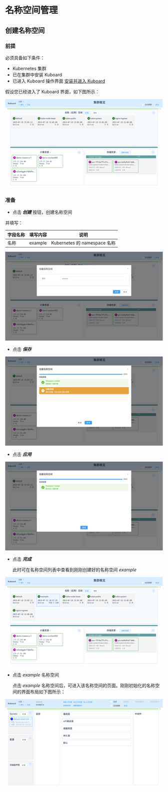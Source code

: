 # 名称空间管理

## 创建名称空间

### 前提

必须具备如下条件：

* Kubernetes 集群
* 已在集群中安装 Kuboard
* 已进入 Kuboard 操作界面 [安装并进入 Kuboard](/install/install-dashboard.html)



假设您已经进入了 Kuboard 界面，如下图所示：

![image-20190723105606081](./namespace-create.assets/image-20190723105606081.png)



### 准备

* 点击 ***创建*** 按钮，创建名称空间

并填写：

| 字段名称 | 填写内容 | 说明                         |
| -------- | -------- | ---------------------------- |
| 名称     | example  | Kubernetes 的 namespace 名称 |

![image-20190723105644937](./namespace-create.assets/image-20190723105644937.png)

* 点击 ***保存*** 

![image-20190723105722999](./namespace-create.assets/image-20190723105722999.png)

* 点击 ***应用***

![image-20190723105748435](./namespace-create.assets/image-20190723105748435.png)

* 点击 ***完成***

  此时可在名称空间列表中查看到刚刚创建好的名称空间 *example*

![image-20190723105809872](./namespace-create.assets/image-20190723105809872.png)

* 点击 *example* 名称空间

  点击 *example* 名称空间后，可进入该名称空间的页面。刚刚初始化的名称空间的界面布局如下图所示：

![image-20190723105830318](./namespace-create.assets/image-20190723105830318.png)